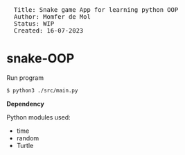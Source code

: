 
<pre>
  Title: Snake game App for learning python OOP
  Author: Momfer de Mol
  Status: WIP
  Created: 16-07-2023
</pre>

# snake-OOP

Run program
```sh
$ python3 ./src/main.py
```

**Dependency**

Python modules used:

- time
- random
- Turtle